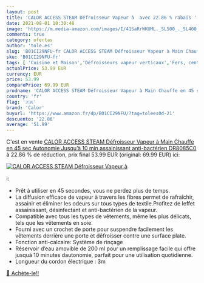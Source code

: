 ```yaml
---
layout: post
title: 'CALOR ACCESS STEAM Défroisseur Vapeur à  avec 22.86 % rabais '
date: 2021-08-01 10:30:48
image: 'https://m.media-amazon.com/images/I/41SaRrWKUML._SL500_._SL400_.jpg'
comments: true
category: ofertas
author: 'tole.es'
slug: 'B01CI29NFU-fr CALOR ACCESS STEAM Défroisseur Vapeur à Main Chauffe en 45...'
sku: 'B01CI29NFU-fr'
tags: [ 'Cuisine et Maison','Défroisseurs vapeur verticaux','Fers, centrales vapeur et accessoires','calor', ]
actualPrice: 53.99 EUR
currency: EUR
price: 53.99
comparePrice: 69.99 EUR
prodname: 'CALOR ACCESS STEAM Défroisseur Vapeur à Main Chauffe en 45 sec Autonomie Jusqu’à 10 min assainissant  anti-bactérien DR8085C0'
country: 'fr'
flag: '🇫🇷'
brand: 'Calor'
buyurl: 'https://www.amazon.fr/dp/B01CI29NFU/?tag=tolees0d-21'
descuento: '22.86'
average: '51.99'
---
```


C'est en vente [CALOR ACCESS STEAM Défroisseur Vapeur à Main Chauffe en 45 sec Autonomie Jusqu’à 10 min assainissant  anti-bactérien DR8085C0](https://www.amazon.fr/dp/B01CI29NFU/?tag=tolees0d-21)  à  22.86 % de réduction, prix final  53.99 EUR (original: 69.99 EUR) ici:

[![CALOR ACCESS STEAM Défroisseur Vapeur à ](https://m.media-amazon.com/images/I/41SaRrWKUML._SL500_._SL400_.jpg)](https://www.amazon.fr/dp/B01CI29NFU/?tag=tolees0d-21)

ℹ️:

- Prêt à utiliser en 45 secondes, vous ne perdez plus de temps.
- La diffusion efficace de vapeur à travers les fibres permet de rafraîchir, assainir et éliminer les odeurs sur tous types de textile.Profitez de leffet assainissant, désinfectant et anti-bactérien de la vapeur.
- Compatible avec tous les types de vêtements, même les plus délicats, tels que les vêtements en soie.
- Fourni avec un crochet de porte pour suspendre facilement les vêtements derrière une porte et défroisser contre une surface plate.
- Fonction anti-calcaire: Système de rinçage
- Réservoir d’eau amovible de 200 ml pour un remplissage facile qui offre jusquà 10 minutes dautonomie, parfait pour une utilisation quotidienne.
- Longueur du cordon électrique : 3m

[🛒 Achète-le!!](https://www.amazon.fr/dp/B01CI29NFU/?tag=tolees0d-21)
